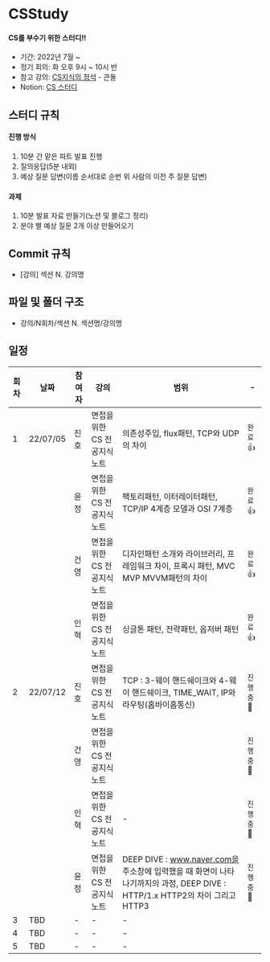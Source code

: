 # CSStudy
#### CS를 부수기 위한 스터디!!

- 기간: 2022년 7월 ~
- 정기 회의: 화 오후 9시 ~ 10시 반
- 참고 강의: [CS지식의 정석](https://www.inflearn.com/course/%EA%B0%9C%EB%B0%9C%EC%9E%90-%EB%A9%B4%EC%A0%91-cs-%ED%8A%B9%EA%B0%95) - 큰돌
- Notion: [CS 스터디](https://www.notion.so/CS-218f4f2c65ee4d5ca85709427fd210da)
## 스터디 규칙
#### 진행 방식
1. 10분 간 맡은 파트 발표 진행
2. 질의응답(5분 내외)
3. 예상 질문 답변(이름 순서대로 순번 위 사람의 이전 주 질문 답변)
#### 과제
1. 10분 발표 자료 만들기(노션 및 블로그 정리)
2. 분야 별 예상 질문 2개 이상 만들어오기

## Commit 규칙
* [강의] 섹션 N. 강의명
## 파일 및 폴더 구조
* 강의/N회차/섹션 N. 섹션명/강의명

## 일정

| 회차 | 날짜 | 참여자 | 강의 | 범위 | - | 
| --- | --- | --- | --- |--- | --- |
| 1 | 22/07/05 | 진호 | 면접을 위한 CS 전공지식 노트 | 의존성주입, flux패턴, TCP와 UDP의 차이  | `완료`👍 |
|   |          | 윤정 | 면접을 위한 CS 전공지식 노트 | 팩토리패턴, 이터레이터패턴, TCP/IP 4계층 모델과 OSI 7계층 | `완료`👍 |
|   |          | 건영 | 면접을 위한 CS 전공지식 노트 | 디자인패턴 소개와 라이브러리, 프레임워크 차이, 프록시 패턴, MVC MVP MVVM패턴의 차이 | `완료`👍 |
|   |          | 인혁 | 면접을 위한 CS 전공지식 노트 | 싱글톤 패턴, 전략패턴, 옵저버 패턴 | `완료`👍 |
| 2 | 22/07/12 | 진호 |면접을 위한 CS 전공지식 노트 | TCP : 3-웨이 핸드쉐이크와 4-웨이 핸드쉐이크, TIME_WAIT, IP와 라우팅(홉바이홉통신) | `진행중`🏃 |
|   |          | 건영 |면접을 위한 CS 전공지식 노트 |  | `진행중`🏃 |
|   |          | 인혁 |면접을 위한 CS 전공지식 노트 | - | `진행중`🏃 |
|   |          | 윤정 |면접을 위한 CS 전공지식 노트 | DEEP DIVE : www.naver.com을 주소창에 입력했을 때 화면이 나타나기까지의 과정, DEEP DIVE : HTTP/1.x HTTP2의 차이 그리고 HTTP3 | `진행중`🏃 |
| 3 | TBD | - | - | - |  
| 4 | TBD | - | - | - |  
| 5 | TBD | - | - | - |  
